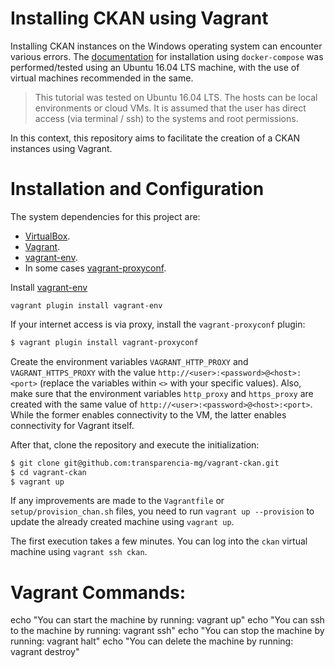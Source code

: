 # Installing CKAN using Vagrant

Installing CKAN instances on the Windows operating system can encounter various errors.
The [documentation](https://docs.ckan.org/en/2.9/maintaining/installing/install-from-docker-compose.html#environment) for installation using `docker-compose` was performed/tested using an Ubuntu 16.04 LTS machine, with the use of virtual machines recommended in the same.

> This tutorial was tested on Ubuntu 16.04 LTS. The hosts can be local environments or cloud VMs. It is assumed that the user has direct access (via terminal / ssh) to the systems and root permissions.

In this context, this repository aims to facilitate the creation of a CKAN instances using Vagrant.

# Installation and Configuration

The system dependencies for this project are:

- [VirtualBox](https://www.virtualbox.org/).
- [Vagrant](https://www.vagrantup.com/).
- [vagrant-env](https://github.com/gosuri/vagrant-env).
- In some cases [vagrant-proxyconf](https://github.com/tmatilai/vagrant-proxyconf).

Install [vagrant-env](https://github.com/gosuri/vagrant-env)

```shell
vagrant plugin install vagrant-env
```

If your internet access is via proxy, install the `vagrant-proxyconf` plugin:

```bash
$ vagrant plugin install vagrant-proxyconf
```

Create the environment variables `VAGRANT_HTTP_PROXY` and `VAGRANT_HTTPS_PROXY` with the value `http://<user>:<password>@<host>:<port>` (replace the variables within `<>` with your specific values).
Also, make sure that the environment variables `http_proxy` and `https_proxy` are created with the same value of `http://<user>:<password>@<host>:<port>`.
While the former enables connectivity to the VM, the latter enables connectivity for Vagrant itself.

After that, clone the repository and execute the initialization:

```bash
$ git clone git@github.com:transparencia-mg/vagrant-ckan.git
$ cd vagrant-ckan
$ vagrant up
```

If any improvements are made to the `Vagrantfile` or `setup/provision_chan.sh` files, you need to run `vagrant up --provision` to update the already created machine using `vagrant up`.

The first execution takes a few minutes. You can log into the `ckan` virtual machine using `vagrant ssh ckan`.

# Vagrant Commands:

echo "You can start the machine by running: vagrant up"
echo "You can ssh to the machine by running: vagrant ssh"
echo "You can stop the machine by running: vagrant halt"
echo "You can delete the machine by running: vagrant destroy"